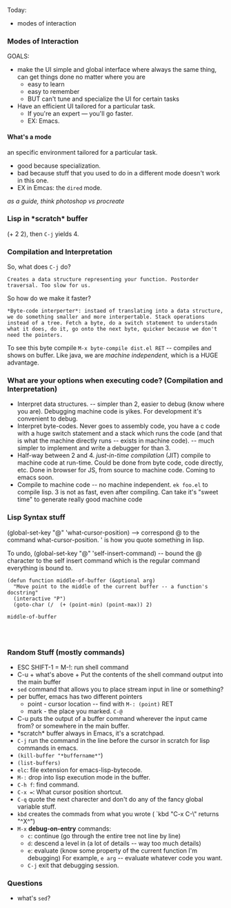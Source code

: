 Today: 
- modes of interaction

### Modes of Interaction
GOALS: 
- make the UI simple and global interface where always the same thing, can get things done no matter where you are 
    - easy to learn
    - easy to remember
    - BUT can't tune and specialize the UI for certain tasks
- Have an efficient UI tailored for a particular task. 
    - If you're an expert — you'll go faster.
    - EX: Emacs. 

#### What's a mode
an specific environment tailored for a particular task. 
- good because specialization. 
- bad because stuff that you used to do in a different mode doesn't work in this one. 
- EX in Emcas: the `dired` mode.





*as a guide, think photoshop vs procreate*


### Lisp in \*scratch\* buffer
(+ 2 2), then `C-j` yields 4.


### Compilation and Interpretation
So, what does `C-j` do? 

    Creates a data structure representing your function. Postorder traversal. Too slow for us.  

So how do we make it faster? 

    *Byte-code interperter*: instaed of translating into a data structure, we do something smaller and more interpertable. Stack operations instead of a tree. Fetch a byte, do a switch statement to understadn what it does, do it, go onto the next byte, quicker because we don't need the pointers. 

To see this byte compile `M-x byte-compile dist.el RET` -- compiles and shows on buffer. Like java, we are *machine independent*, which is a HUGE advantage. 

### What are your options when executing code? (Compilation and Interpretation) 
- Interpret data structures. -- simpler than 2, easier to debug (know where you are). Debugging machine code is yikes. For development it's convenient to debug.   
- Interpret byte-codes. Never goes to assembly code, you have a c code with a huge switch statement and a stack which runs the code (and that is what the machine directly runs -- exists in machine code). -- much simpler to implement and write a debugger for than 3. 
- Half-way between 2 and 4. *just-in-time compilation* (JIT) compile to machine code at run-time. Could be done from byte code, code directly, etc. Done in browser for JS, from source to machine code. Coming to emacs soon.
- Compile to machine code -- no machine independent. `ek foo.el` to compile lisp. 3 is not as fast, even after compiling. Can take it's "sweet time" to generate really good machine code 

### Lisp Syntax stuff
(global-set-key "@" 'what-cursor-position) --> correspond @ to the command what-cursor-position. 
' is how you quote something in lisp. 

To undo, (global-set-key "@" 'self-insert-command) -- bound the @ character to the self insert command which is the regular command everything is bound to. 

```language='lisp'
(defun function middle-of-buffer (&optional arg) 
  "Move point to the middle of the current buffer -- a function's docstring"
  (interactive "P")
  (goto-char (/  (+ (point-min) (point-max)) 2) 

middle-of-buffer




```


### Random Stuff (mostly commands)
 - ESC SHIFT-1 = M-!:  run shell command
 - C-u + what's above + Put the contents of the shell command output into the main buffer
 - `sed` command that allows you to place stream input in line or something? 
 - per buffer, emacs has two different pointers
    - point - cursor location -- find with `M-: (point)` RET
    - mark - the place you marked. `C-@`
- C-u puts the output of a buffer command wherever the input came from? or somewhere in the main buffer. 
- \*scratch\* buffer always in Emacs, it's a scratchpad.  
- `C-j` run the command in the line before the cursor in scratch for lisp commands in emacs.
- `(kill-buffer "*buffername*"`)
- `(list-buffers)`
- `elc`: file extension for emacs-lisp-bytecode. 
- `M-:` drop into lisp execution mode in the buffer. 
- `C-h f`: find command.  
- `C-x =`: What cursor position shortcut. 
- `C-q` quote the next charecter and don't do any of the fancy global variable stuff. 
- `kbd` creates the commads from what you wrote ( `kbd "C-x C-\\" returns "^X^\")
- `M-x` **debug-on-entry** commands: 
    - `c`: continue (go through the entire tree not line by line)
    - `d`: descend a level in (a lot of details -- way too much details) 
    - `e`: evaluate (know some property of the current function I'm debugging) For example,  `e arg` -- evaluate whatever code you want. 
    - `C-j` exit that debugging session.
### Questions
- what's `sed`? 
